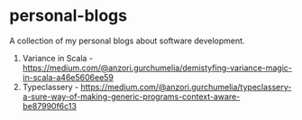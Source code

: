 # personal-blogs
A collection of my personal blogs about software development.

1) Variance in Scala - https://medium.com/@anzori.gurchumelia/demistyfing-variance-magic-in-scala-a46e5606ee59 
2) Typeclassery - https://medium.com/@anzori.gurchumelia/typeclassery-a-sure-way-of-making-generic-programs-context-aware-be87990f6c13
